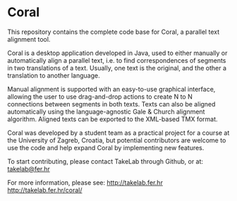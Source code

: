 Coral
=====

This repository contains the complete code base for Coral, a parallel text
alignment tool.

Coral is a desktop application developed in Java, used to either manually or
automatically align a parallel text, i.e. to find correspondences of segments
in two translations of a text. Usually, one text is the original, and the other
a translation to another language.

Manual alignment is supported with an easy-to-use graphical interface, allowing
the user to use drag-and-drop actions to create N to N connections between
segments in both texts. Texts can also be aligned automatically using the
language-agnostic Gale & Church alignment algorithm.
Aligned texts can be exported to the XML-based TMX format.

Coral was developed by a student team as a practical project for a course at
the University of Zagreb, Croatia, but potential contributors are welcome to
use the code and help expand Coral by implementing new features.

To start contributing, please contact TakeLab through Github, or at:
takelab@fer.hr

For more information, please see:
http://takelab.fer.hr
http://takelab.fer.hr/coral/
